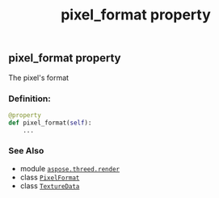 ﻿---
title: pixel_format property
second_title: Aspose.3D for Python via .NET API References
description: 
type: docs
weight: 110
url: /python-net/aspose.threed.render/texturedata/pixel_format/
is_root: false
---

## pixel_format property


The pixel's format
### Definition:
```python
@property
def pixel_format(self):
    ...
```

### See Also
* module [`aspose.threed.render`](../../)
* class [`PixelFormat`](/3d/python-net/aspose.threed.render/pixelformat)
* class [`TextureData`](/3d/python-net/aspose.threed.render/texturedata)
